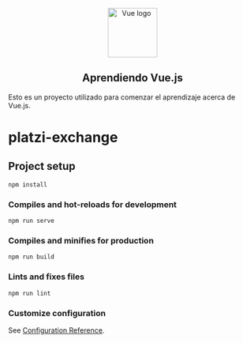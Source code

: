 <p align="center"><a href="https://vuejs.org/" target="_blank" rel="noopener noreferrer"><img width="100" src="https://picsum.photos/500/500" alt="Vue logo"></a></p>

<p>

</p>

<h2 align="center">Aprendiendo Vue.js</h2>

Esto es un proyecto utilizado para comenzar el aprendizaje acerca de Vue.js.


# platzi-exchange

## Project setup
```
npm install
```

### Compiles and hot-reloads for development
```
npm run serve
```

### Compiles and minifies for production
```
npm run build
```

### Lints and fixes files
```
npm run lint
```

### Customize configuration
See [Configuration Reference](https://cli.vuejs.org/config/).
